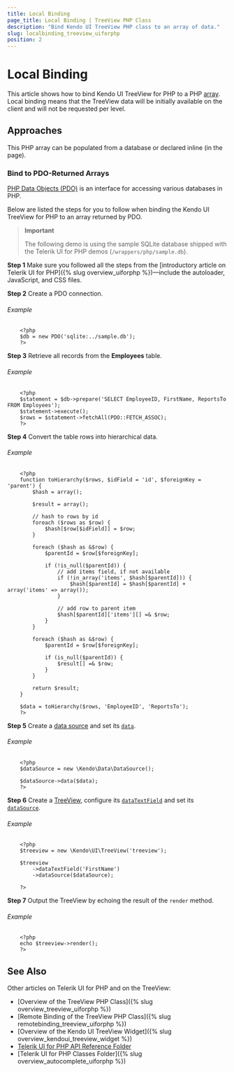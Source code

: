 ```yaml
---
title: Local Binding
page_title: Local Binding | TreeView PHP Class
description: "Bind Kendo UI TreeView PHP class to an array of data."
slug: localbinding_treeview_uiforphp
position: 2
---
```


# Local Binding

This article shows how to bind Kendo UI TreeView for PHP to a PHP [array](http://php.net/manual/en/language.types.array.php). Local binding means that the TreeView data will be initially available on the client and will not be requested per level.

## Approaches

This PHP array can be populated from a database or declared inline (in the page).

### Bind to PDO-Returned Arrays

[PHP Data Objects (PDO)](http://www.php.net/manual/en/intro.pdo.php) is an interface for accessing various databases in PHP.

Below are listed the steps for you to follow when binding the Kendo UI TreeView for PHP to an array returned by PDO.

> **Important**
>
> The following demo is using the sample SQLite database shipped with the Telerik UI for PHP demos (`/wrappers/php/sample.db`).

**Step 1** Make sure you followed all the steps from the [introductory article on Telerik UI for PHP]({% slug overview_uiforphp %})&mdash;include the autoloader, JavaScript, and CSS files.

**Step 2** Create a PDO connection.

###### Example

        <?php
        $db = new PDO('sqlite:../sample.db');
        ?>

**Step 3** Retrieve all records from the **Employees** table.

###### Example

        <?php
        $statement = $db->prepare('SELECT EmployeeID, FirstName, ReportsTo FROM Employees');
        $statement->execute();
        $rows = $statement->fetchAll(PDO::FETCH_ASSOC);
        ?>

**Step 4** Convert the table rows into hierarchical data.

###### Example

        <?php
        function toHierarchy($rows, $idField = 'id', $foreignKey = 'parent') {
            $hash = array();

            $result = array();

            // hash to rows by id
            foreach ($rows as $row) {
                $hash[$row[$idField]] = $row;
            }

            foreach ($hash as &$row) {
                $parentId = $row[$foreignKey];

                if (!is_null($parentId)) {
                    // add items field, if not available
                    if (!in_array('items', $hash[$parentId])) {
                        $hash[$parentId] = $hash[$parentId] + array('items' => array());
                    }

                    // add row to parent item
                    $hash[$parentId]['items'][] =& $row;
                }
            }

            foreach ($hash as &$row) {
                $parentId = $row[$foreignKey];

                if (is_null($parentId)) {
                    $result[] =& $row;
                }
            }

            return $result;
        }

        $data = toHierarchy($rows, 'EmployeeID', 'ReportsTo');
        ?>

**Step 5** Create a [data source](/api/php/Kendo/Data/DataSource) and set its [`data`](/api/php/Kendo/Data/DataSource#data).

###### Example

        <?php
        $dataSource = new \Kendo\Data\DataSource();

        $dataSource->data($data);
        ?>

**Step 6** Create a [TreeView](/api/php/Kendo/UI/TreeView), configure its [`dataTextField`](/api/php/Kendo/UI/TreeView#dataTextField) and set its [`dataSource`](/api/php/Kendo/UI/TreeView#datasource).

###### Example

        <?php
        $treeview = new \Kendo\UI\TreeView('treeview');

        $treeview
            ->dataTextField('FirstName')
            ->dataSource($dataSource);

        ?>

**Step 7** Output the TreeView by echoing the result of the `render` method.

###### Example

        <?php
        echo $treeview->render();
        ?>

## See Also

Other articles on Telerik UI for PHP and on the TreeView:

* [Overview of the TreeView PHP Class]({% slug overview_treeview_uiforphp %})
* [Remote Binding of the TreeView PHP Class]({% slug remotebinding_treeview_uiforphp %})
* [Overview of the Kendo UI TreeView Widget]({% slug overview_kendoui_treeview_widget %})
* [Telerik UI for PHP API Reference Folder](/api/php/Kendo/UI/AutoComplete)
* [Telerik UI for PHP Classes Folder]({% slug overview_autocomplete_uiforphp %})

